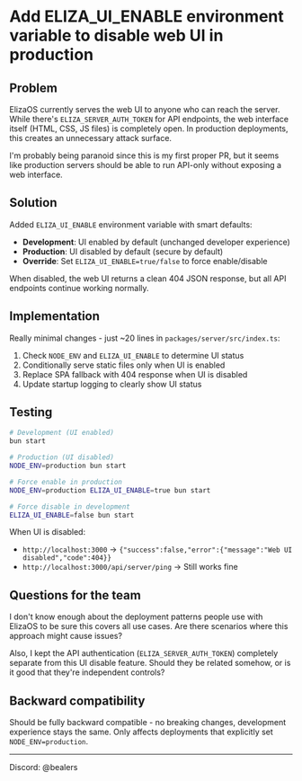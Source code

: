 # Add ELIZA_UI_ENABLE environment variable to disable web UI in production

## Problem

ElizaOS currently serves the web UI to anyone who can reach the server. While there's `ELIZA_SERVER_AUTH_TOKEN` for API endpoints, the web interface itself (HTML, CSS, JS files) is completely open. In production deployments, this creates an unnecessary attack surface.

I'm probably being paranoid since this is my first proper PR, but it seems like production servers should be able to run API-only without exposing a web interface.

## Solution

Added `ELIZA_UI_ENABLE` environment variable with smart defaults:
- **Development**: UI enabled by default (unchanged developer experience)
- **Production**: UI disabled by default (secure by default)
- **Override**: Set `ELIZA_UI_ENABLE=true/false` to force enable/disable

When disabled, the web UI returns a clean 404 JSON response, but all API endpoints continue working normally.

## Implementation

Really minimal changes - just ~20 lines in `packages/server/src/index.ts`:

1. Check `NODE_ENV` and `ELIZA_UI_ENABLE` to determine UI status
2. Conditionally serve static files only when UI is enabled
3. Replace SPA fallback with 404 response when UI is disabled
4. Update startup logging to clearly show UI status

## Testing

```bash
# Development (UI enabled)
bun start

# Production (UI disabled)  
NODE_ENV=production bun start

# Force enable in production
NODE_ENV=production ELIZA_UI_ENABLE=true bun start

# Force disable in development
ELIZA_UI_ENABLE=false bun start
```

When UI is disabled:
- `http://localhost:3000` → `{"success":false,"error":{"message":"Web UI disabled","code":404}}`
- `http://localhost:3000/api/server/ping` → Still works fine

## Questions for the team

I don't know enough about the deployment patterns people use with ElizaOS to be sure this covers all use cases. Are there scenarios where this approach might cause issues?

Also, I kept the API authentication (`ELIZA_SERVER_AUTH_TOKEN`) completely separate from this UI disable feature. Should they be related somehow, or is it good that they're independent controls?

## Backward compatibility

Should be fully backward compatible - no breaking changes, development experience stays the same. Only affects deployments that explicitly set `NODE_ENV=production`.

---

Discord: @bealers 